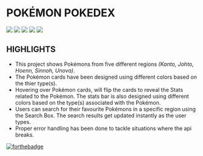<h1>POKÉMON POKEDEX </h1>

<img src="https://img.shields.io/static/v1?label=%20&labelColor=222&logo=react&message=react&color=61dafb&style=for-the-badge"></img> <img src="https://img.shields.io/static/v1?label=%20&labelColor=222&logo=javascript&message=javascript&color=f7df1e&style=for-the-badge"></img> <img src="https://img.shields.io/static/v1?label=%20&labelColor=222&logo=html5&message=html5&color=e34f26&style=for-the-badge"></img> <img src="https://img.shields.io/static/v1?label=%20&labelColor=222&logo=css3&message=css3&color=1572b6&style=for-the-badge"></img> <img src="https://img.shields.io/static/v1?label=%20&labelColor=222&logo=npm&message=npm&color=cb3837&style=for-the-badge"></img>

<h2>HIGHLIGHTS</h2>
<ul>
<li>This project shows Pokémons from five different regions <i>(Kanto, Johto, Hoenn, Sinnoh, Unova)</i>.</li>
<li>The Pokémon cards have been designed using different colors based on the thier type(s).</li>
<li>Hovering over Pokémon cards, will flip the cards to reveal the Stats related to the Pokémon. The stats bar is also designed using different colors based on the type(s) associated with the Pokémon.</li>
<li>Users can search for their favourite Pokémons in a specific region using the Search Box. The search results get updated instantly as the user types.</li>
<li>Proper error handling has been done to tackle situations where the api breaks.</li>
</ul>

[![forthebadge](https://forthebadge.com/images/badges/built-with-love.svg)](https://forthebadge.com)

